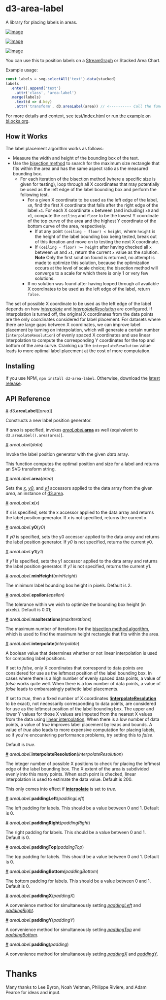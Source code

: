 # d3-area-label

A library for placing labels in areas.

[![image](https://user-images.githubusercontent.com/68416/28745722-a5d9e7a4-749b-11e7-92a8-227a56cd3ead.png)](https://bl.ocks.org/curran/2793201c7025c416c471e30d30546c6b)

[![image](https://user-images.githubusercontent.com/68416/28940637-0376ab84-78b3-11e7-858b-7b0320ea9e5a.png)](https://bl.ocks.org/curran/929c0cb58d5ec8dc1dceb7af20a33320)

[![image](https://user-images.githubusercontent.com/68416/44972649-9294e280-af77-11e8-81ac-22e0155a243f.png)](https://www.axios.com/us-nation-of-immigrants-24723a19-892a-4a7d-8298-f48c563f1526.html)

You can use this to position labels on a [StreamGraph](http://leebyron.com/streamgraph/) or Stacked Area Chart.

Example usage:

```js
const labels = svg.selectAll('text').data(stacked)
labels
  .enter().append('text')
    .attr('class', 'area-label')
  .merge(labels)
    .text(d => d.key)
    .attr('transform', d3.areaLabel(area)) // <---------- Call the function like this.
```

For more details and context, see [test/index.html](test/index.html) or [run the example on bl.ocks.org](https://bl.ocks.org/curran/2793201c7025c416c471e30d30546c6b).

## How it Works
The label placement algorithm works as follows:

 * Measure the width and height of the bounding box of the text.
 * Use the [bisection method](https://en.wikipedia.org/wiki/Bisection_method#Algorithm) to search for the maximum size rectangle that fits within the area and has the same aspect ratio as the measured bounding box.
   * For each iteration of the bisection method (where a specific size is given for testing), loop through all X coordinates that may potentially be used as the left edge of the label bounding box and perform the following test.
     * For a given X coordinate to be used as the left edge of the label, `x0`, find the first X coordinate that falls after the right edge of the label `x1`. For each X coordinate `x` between (and including) `x0` and `x1`, compute the `ceiling` and `floor` to be the lowest Y coordinate of the top curve of the area and the highest Y coordinate of the bottom curve of the area, respectively.
       * If at any point `(ceiling - floor) < height`, where `height` is the height of the label bounding box being tested, break out of this iteration and move on to testing the next X coordinate.
       * If `(ceiling - floor) >= height` after having checked all `x` between `x0` and `x1`, return the current `x` value as the solution. **Note** Only the first solution found is returned, no attempt is made to optimize this solution, because the optimization occurs at the level of scale choice; the bisection method will converge to a scale for which there is only 1 or very few solutions.
     * If no solution was found after having looped through all available X coordinates to be used as the left edge of the label, return `false`.

The set of possible X coordinate to be used as the left edge of the label depends on how *[interpolate](#interpolate)* and *[interpolateResolution](#interpolateResolution)* are configured. If interpolation is turned off, the original X coordinates from the data points are the only coordinates considered for label placement. For datasets where there are large gaps between X coordinates, we can improve label placement by turning on interpolation, which will generate a certain number (`interpolateResolution`) of evenly spaced X coordinates and use linear interpolation to compute the corresponding Y coordinates for the top and bottom of the area curve. Cranking up the `interpolateResolution` value leads to more optimal label placement at the cost of more computation.

## Installing

If you use NPM, `npm install d3-area-label`. Otherwise, download the [latest release](https://github.com/curran/d3-area-label/releases/latest).

## API Reference

<a href="#area-label" name="area-label">#</a> d3.<b>areaLabel</b>([<i>area</i>])

Constructs a new label position generator.

If *area* is specified, invokes <a href="#area"><i>areaLabel</i>.<b>area</b></a> as well (equivalent to `d3.areaLabel().area(area)`).

<a name="_areaLabel" href="#_areaLabel">#</a> <i>areaLabel</i>(<i>data</i>)

Invoke the label position generator with the given *data* array.

This function computes the optimal position and size for a label and returns an SVG transform string.

<a name="area" href="#area">#</a> <i>areaLabel</i>.<b>area</b>(<i>area</i>)

Sets the *[x](#x)*, *[y0](#y0)*, and *[y1](#y1)* accessors applied to the data array from the given *area*, an instance of [d3.area](https://github.com/d3/d3-shape#area).

<a name="x" href="#x">#</a> <i>areaLabel</i>.<b>x</b>(<i>x</i>)

If *x* is specified, sets the x accessor applied to the data array and returns the label position generator. If *x* is not specified, returns the current x.

<a name="y0" href="#y0">#</a> <i>areaLabel</i>.<b>y0</b>(<i>y0</i>)

If *y0* is specified, sets the y0 accessor applied to the data array and returns the label position generator. If *y0* is not specified, returns the current y0.

<a name="y1" href="#y1">#</a> <i>areaLabel</i>.<b>y1</b>(<i>y1</i>)

If *y1* is specified, sets the y1 accessor applied to the data array and returns the label position generator. If *y1* is not specified, returns the current y1.

<a name="minHeight" href="#minHeight">#</a> <i>areaLabel</i>.<b>minHeight</b>(<i>minHeight</i>)

The minimum label bounding box height in pixels. Default is 2.

<a name="epsilon" href="#epsilon">#</a> <i>areaLabel</i>.<b>epsilon</b>(<i>epsilon</i>)

The tolerance within we wish to optimize the bounding box height (in pixels). Default is 0.01;

<a name="maxIterations" href="#maxIterations">#</a> <i>areaLabel</i>.<b>maxIterations</b>(<i>maxIterations</i>)

The maximum number of iterations for the [bisection method algorithm](https://en.wikipedia.org/wiki/Bisection_method#Algorithm), which is used to find the maximum height rectangle that fits within the area.

<a name="interpolate" href="#interpolate">#</a> <i>areaLabel</i>.<b>interpolate</b>(<i>interpolate</i>)

A boolean value that determines whether or not linear interpolation is used for computing label positions.

If set to *false*, only X coordinates that correspond to data points are considered for use as the leftmost position of the label bounding box. In cases where there is a high number of evenly spaced data points, a value of *false* works quite well. When there is a low number of data points, a value of *false* leads to embarassingly pathetic label placements.

If set to *true*, then a fixed number of X coordinates (**[interpolateResolution](#interpolateResolution)** to be exact), not necessarily corresponding to data points, are considered for use as the leftmost position of the label bounding box. The upper and lower Y values for those X values are imputed from the nearest X values from the data using [linear interpolation](https://en.wikipedia.org/wiki/Linear_interpolation). When there is a low number of data points, a value of *true* improves label placement by leaps and bounds. A value of *true* also leads to more expensive computation for placing labels, so if you're encountering performance problems, try setting this to *false*.

Default is *true*.

<a name="interpolateResolution" href="#interpolateResolution">#</a> <i>areaLabel</i>.<b>interpolateResolution</b>(<i>interpolateResolution</i>)

The integer number of possible X positions to check for placing the leftmost edge of the label bounding box. The X extent of the area is subdivided evenly into this many points. When each point is checked, linear interpolation is used to estimate the data value. Default is 200.

This only comes into effect if **[interpolate](#interpolate)** is set to *true*.

<a name="paddingLeft" href="#paddingLeft">#</a> <i>areaLabel</i>.<b>paddingLeft</b>(<i>paddingLeft</i>)

The left padding for labels. This should be a value between 0 and 1. Default is 0.

<a name="paddingRight" href="#paddingRight">#</a> <i>areaLabel</i>.<b>paddingRight</b>(<i>paddingRight</i>)

The right padding for labels. This should be a value between 0 and 1. Default is 0.

<a name="paddingTop" href="#paddingTop">#</a> <i>areaLabel</i>.<b>paddingTop</b>(<i>paddingTop</i>)

The top padding for labels. This should be a value between 0 and 1. Default is 0.

<a name="paddingBottom" href="#paddingBottom">#</a> <i>areaLabel</i>.<b>paddingBottom</b>(<i>paddingBottom</i>)

The bottom padding for labels. This should be a value between 0 and 1. Default is 0.

<a name="paddingX" href="#paddingX">#</a> <i>areaLabel</i>.<b>paddingX</b>(<i>paddingX</i>)

A convenience method for simultaneously setting *[paddingLeft](#paddingLeft)* and *[paddingRight](#paddingRight)*.

<a name="paddingY" href="#paddingY">#</a> <i>areaLabel</i>.<b>paddingY</b>(<i>paddingY</i>)

A convenience method for simultaneously setting *[paddingTop](#paddingTop)* and *[paddingBottom](#paddingBottom)*.

<a name="padding" href="#padding">#</a> <i>areaLabel</i>.<b>padding</b>(<i>padding</i>)

A convenience method for simultaneously setting *[paddingX](#paddingX)* and *[paddingY](#paddingY)*.

# Thanks

Many thanks to Lee Byron, Noah Veltman, Philippe Rivière, and Adam Pearce for ideas and input.
